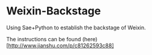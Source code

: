 # Weixin-Backstage
Using Sae+Python to establish the backstage of Weixin.

The instructions can be found (here)[http://www.jianshu.com/p/c81262593c88]
